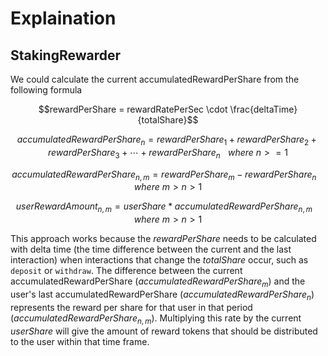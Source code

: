 # Explaination

## StakingRewarder
We could calculate the current accumulatedRewardPerShare from the following formula

$$rewardPerShare = rewardRatePerSec \cdot \frac{deltaTime}{totalShare}$$

$$accumulatedRewardPerShare_n = rewardPerShare_1 + rewardPerShare_2 + rewardPerShare_3 + \cdots + rewardPerShare_n \hspace{10pt} where \ n >= 1$$

$$accumulatedRewardPerShare_{n,m} = rewardPerShare_m - rewardPerShare_n \hspace{10pt} where \ m > n > 1$$

$$userRewardAmount_{n,m} = userShare * accumulatedRewardPerShare_{n,m}  \hspace{10pt} where \ m > n > 1$$

This approach works because the $rewardPerShare$ needs to be calculated with delta time (the time difference between the current and the last interaction) when interactions that change the $totalShare$ occur, such as `deposit` or `withdraw`. The difference between the current accumulatedRewardPerShare ($accumulatedRewardPerShare_m$) and the user's last accumulatedRewardPerShare ($accumulatedRewardPerShare_n$) represents the reward per share for that user in that period ($accumulatedRewardPerShare_{n,m}$). Multiplying this rate by the current $userShare$ will give the amount of reward tokens that should be distributed to the user within that time frame.
